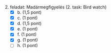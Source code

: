 2. feladat: Madármegfigyelés (2. task: Bird watch)
    - [x] b. (1,5 pont)
    - [x] c. (1 pont)
    - [x] d. (1,5 pont)
    - [x] e. (1 pont)
    - [x] f. (1 pont)
    - [x] g. (1 pont)
    - [ ] h. (1 pont)